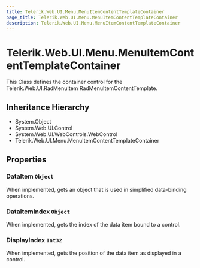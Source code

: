 ```yaml
---
title: Telerik.Web.UI.Menu.MenuItemContentTemplateContainer
page_title: Telerik.Web.UI.Menu.MenuItemContentTemplateContainer
description: Telerik.Web.UI.Menu.MenuItemContentTemplateContainer
---
```


# Telerik.Web.UI.Menu.MenuItemContentTemplateContainer

This Class defines the container control for the Telerik.Web.UI.RadMenuItem RadMenuItemContentTemplate.

## Inheritance Hierarchy

* System.Object
* System.Web.UI.Control
* System.Web.UI.WebControls.WebControl
* Telerik.Web.UI.Menu.MenuItemContentTemplateContainer

## Properties

###  DataItem `Object`

When implemented, gets an object that is used in simplified data-binding
            operations.

###  DataItemIndex `Object`

When implemented, gets the index of the data item bound to a control.

###  DisplayIndex `Int32`

When implemented, gets the position of the data item as displayed in
            a control.

